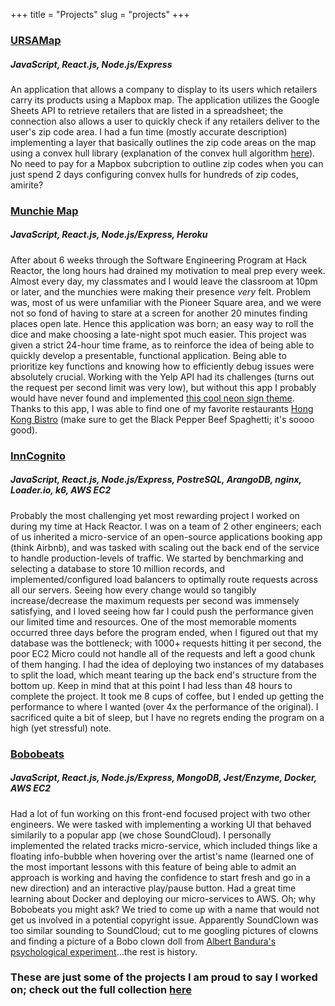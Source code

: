 +++
title = "Projects"
slug = "projects"
+++

### [URSAMap](https://github.com/anchung333/URSAMap)
##### *JavaScript, React.js, Node.js/Express*

An application that allows a company to display to its users which retailers carry its products using a Mapbox map. The application utilizes the Google Sheets API to retrieve retailers that are listed in a spreadsheet; the connection also allows a user to quickly check if any retailers deliver to the user's zip code area. I had a fun time (mostly accurate description) implementing a layer that basically outlines the zip code areas on the map using a convex hull library (explanation of the convex hull algorithm [here](https://en.wikipedia.org/wiki/Convex_hull_algorithms)). No need to pay for a Mapbox subcription to outline zip codes when you can just spend 2 days configuring convex hulls for hundreds of zip codes, amirite? 

### [Munchie Map](https://github.com/anchung333/GrrC07-Munchie-Map)
##### *JavaScript, React.js, Node.js/Express, Heroku*

After about 6 weeks through the Software Engineering Program at Hack Reactor, the long hours had drained my motivation to meal prep every week. Almost every day, my classmates and I would leave the classroom at 10pm or later, and the munchies were making their presence *very* felt. Problem was, most of us were unfamiliar with the Pioneer Square area, and we were not so fond of having to stare at a screen for another 20 minutes finding places open late. Hence this application was born; an easy way to roll the dice and make choosing a late-night spot much easier. This project was given a strict 24-hour time frame, as to reinforce the idea of being able to quickly develop a presentable, functional application. Being able to prioritize key functions and knowing how to efficiently debug issues were absolutely crucial. Working with the Yelp API had its challenges (turns out the request per second limit was very low), but without this app I probably would have never found and implemented [this cool neon sign theme](https://codepen.io/nodws/pen/bdjwn). Thanks to this app, I was able to find one of my favorite restaurants [Hong Kong Bistro](https://www.yelp.com/biz/hong-kong-bistro-seattle) (make sure to get the Black Pepper Beef Spaghetti; it's soooo good).

### [InnCognito](https://github.com/InnCognito/service-info)
##### *JavaScript, React.js, Node.js/Express, PostreSQL, ArangoDB, nginx, Loader.io, k6, AWS EC2*

Probably the most challenging yet most rewarding project I worked on during my time at Hack Reactor. I was on a team of 2 other engineers; each of us inherited a micro-service of an open-source applications booking app (think Airbnb), and was tasked with scaling out the back end of the service to handle production-levels of traffic. We started by benchmarking and selecting a database to store 10 million records, and implemented/configured load balancers to optimally route requests across all our servers. Seeing how every change would so tangibly increase/decrease the maximum requests per second was immensely satisfying, and I loved seeing how far I could push the performance given our limited time and resources. One of the most memorable moments occurred three days before the program ended, when I figured out that my database was the bottleneck; with 1000+ requests hitting it per second, the poor EC2 Micro could not handle all of the requests and left a good chunk of them hanging. I had the idea of deploying two instances of my databases to split the load, which meant tearing up the back end's structure from the bottom up. Keep in mind that at this point I had less than 48 hours to complete the project. It took me 8 cups of coffee, but I ended up getting the performance to where I wanted (over 4x the performance of the original). I sacrificed quite a bit of sleep, but I have no regrets ending the program on a high (yet stressful) note. 

### [Bobobeats](https://github.com/Bobobeats/related-songs)
##### *JavaScript, React.js, Node.js/Express, MongoDB, Jest/Enzyme, Docker, AWS EC2*

Had a lot of fun working on this front-end focused project with two other engineers. We were tasked with implementing a working UI that behaved similarily to a popular app (we chose SoundCloud). I personally implemented the related tracks micro-service, which included things like a floating info-bubble when hovering over the artist's name (learned one of the most important lessons with this feature of being able to admit an approach is working and having the confidence to start fresh and go in a new direction) and an interactive play/pause button. Had a great time learning about Docker and deploying our micro-services to AWS. Oh; why Bobobeats you might ask? We tried to come up with a name that would not get us involved in a potential copyright issue. Apparently SoundClown was too similar sounding to SoundCloud; cut to me googling pictures of clowns and finding a picture of a Bobo clown doll from [Albert Bandura's psychological experiment](https://psychology.wikia.org/wiki/Bobo_doll_experiment)...the rest is history. 

### These are just some of the projects I am proud to say I worked on; check out the full collection [here](https://github.com/anchung333)